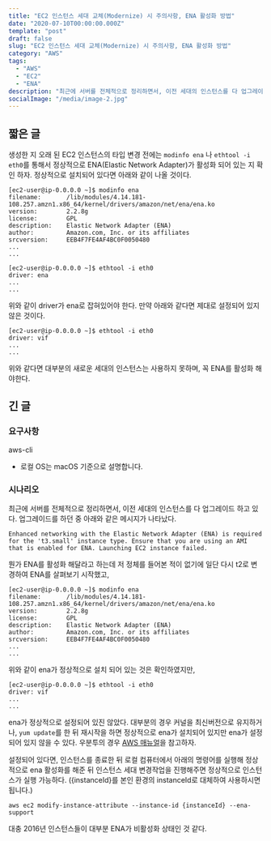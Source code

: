 ```yaml
---
title: "EC2 인스턴스 세대 교체(Modernize) 시 주의사항, ENA 활성화 방법"
date: "2020-07-10T00:00:00.000Z"
template: "post"
draft: false
slug: "EC2 인스턴스 세대 교체(Modernize) 시 주의사항, ENA 활성화 방법"
category: "AWS"
tags:
  - "AWS"
  - "EC2"
  - "ENA"
description: "최근에 서버를 전체적으로 정리하면서, 이전 세대의 인스턴스를 다 업그레이드 하고 있다. 업그레이드를 하던 중 아래와 같은 메시지가 나타났다. EC2, Modernize, ENA"
socialImage: "/media/image-2.jpg"
---
```


## 짧은 글

생성한 지 오래 된 EC2 인스턴스의 타입 변경 전에는 `modinfo ena` 나 `ethtool -i eth0`를 통해서 정상적으로 ENA(Elastic Network Adapter)가 활성화 되어 있는 지 확인 하자. 정상적으로 설치되어 있다면 아래와 같이 나올 것이다.

```
[ec2-user@ip-0.0.0.0 ~]$ modinfo ena
filename:       /lib/modules/4.14.181-108.257.amzn1.x86_64/kernel/drivers/amazon/net/ena/ena.ko
version:        2.2.8g
license:        GPL
description:    Elastic Network Adapter (ENA)
author:         Amazon.com, Inc. or its affiliates
srcversion:     EEB4F7FE4AF4BC0F0050480
...
...
```

```
[ec2-user@ip-0.0.0.0 ~]$ ethtool -i eth0
driver: ena
...
...
```

위와 같이 driver가 ena로 잡혀있어야 한다. 만약 아래와 같다면 제대로 설정되어 있지 않은 것이다. 

```
[ec2-user@ip-0.0.0.0 ~]$ ethtool -i eth0
driver: vif
...
...
```

위와 같다면 대부분의 새로운 세대의 인스턴스는 사용하지 못하며, 꼭 ENA를 활성화 해야한다. 

## 긴 글

### 요구사항

aws-cli 

- 로컬 OS는 macOS 기준으로 설명합니다.

### 시나리오

최근에 서버를 전체적으로 정리하면서, 이전 세대의 인스턴스를 다 업그레이드 하고 있다. 업그레이드를 하던 중 아래와 같은 메시지가 나타났다.

```
Enhanced networking with the Elastic Network Adapter (ENA) is required for the 't3.small' instance type. Ensure that you are using an AMI that is enabled for ENA. Launching EC2 instance failed.
```

뭔가 ENA를 활성화 해달라고 하는데 저 정체를 들어본 적이 없기에 일단 다시 t2로 변경하여 ENA를 살펴보기 시작했고, 

```
[ec2-user@ip-0.0.0.0 ~]$ modinfo ena
filename:       /lib/modules/4.14.181-108.257.amzn1.x86_64/kernel/drivers/amazon/net/ena/ena.ko
version:        2.2.8g
license:        GPL
description:    Elastic Network Adapter (ENA)
author:         Amazon.com, Inc. or its affiliates
srcversion:     EEB4F7FE4AF4BC0F0050480
...
...
```

위와 같이 ena가 정상적으로 설치 되어 있는 것은 확인하였지만, 

```
[ec2-user@ip-0.0.0.0 ~]$ ethtool -i eth0
driver: vif
...
...
```

ena가 정상적으로 설정되어 있진 않았다. 대부분의 경우 커널을 최신버전으로 유지하거나, `yum update`를 한 뒤 재시작을 하면 정상적으로 ena가 설치되어 있지만 ena가 설정되어 있지 않을 수 있다. 우분투의 경우 [AWS 매뉴얼](https://docs.aws.amazon.com/ko_kr/AWSEC2/latest/UserGuide/enhanced-networking-ena.html#enhanced-networking-ena-ubuntu)을 참고하자.

설정되어 있다면, 인스턴스를 종료한 뒤 로컬 컴퓨터에서 아래의 명령어를 실행해 정상적으로 ena 활성화를 해준 뒤 인스턴스 세대 변경작업을 진행해주면 정상적으로 인스턴스가 실행 가능하다. ({instanceId}를 본인 환경의 instanceId로 대체하여 사용하시면 됩니다.)

```shell
aws ec2 modify-instance-attribute --instance-id {instanceId} --ena-support
```

대충 2016년 인스턴스들이 대부분 ENA가 비활성화 상태인 것 같다.

